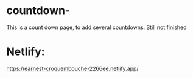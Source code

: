 # countdown-
This is a count down page, to add several countdowns. Still not finished


# Netlify:
https://earnest-croquembouche-2266ee.netlify.app/
